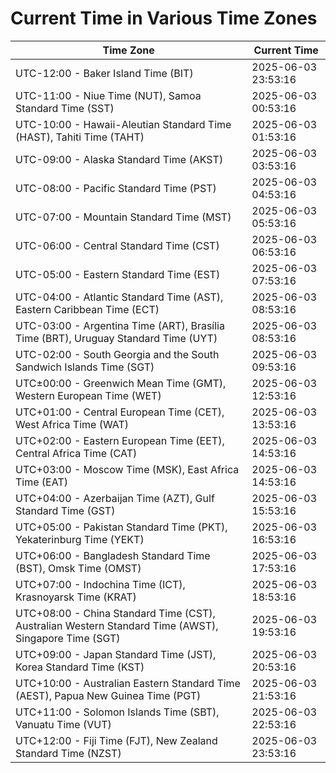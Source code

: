 # Current Time in Various Time Zones

| Time Zone | Current Time |
|-----------|--------------|
| UTC-12:00 - Baker Island Time (BIT) | 2025-06-03 23:53:16 |
| UTC-11:00 - Niue Time (NUT), Samoa Standard Time (SST) | 2025-06-03 00:53:16 |
| UTC-10:00 - Hawaii-Aleutian Standard Time (HAST), Tahiti Time (TAHT) | 2025-06-03 01:53:16 |
| UTC-09:00 - Alaska Standard Time (AKST) | 2025-06-03 03:53:16 |
| UTC-08:00 - Pacific Standard Time (PST) | 2025-06-03 04:53:16 |
| UTC-07:00 - Mountain Standard Time (MST) | 2025-06-03 05:53:16 |
| UTC-06:00 - Central Standard Time (CST) | 2025-06-03 06:53:16 |
| UTC-05:00 - Eastern Standard Time (EST) | 2025-06-03 07:53:16 |
| UTC-04:00 - Atlantic Standard Time (AST), Eastern Caribbean Time (ECT) | 2025-06-03 08:53:16 |
| UTC-03:00 - Argentina Time (ART), Brasília Time (BRT), Uruguay Standard Time (UYT) | 2025-06-03 08:53:16 |
| UTC-02:00 - South Georgia and the South Sandwich Islands Time (SGT) | 2025-06-03 09:53:16 |
| UTC±00:00 - Greenwich Mean Time (GMT), Western European Time (WET) | 2025-06-03 12:53:16 |
| UTC+01:00 - Central European Time (CET), West Africa Time (WAT) | 2025-06-03 13:53:16 |
| UTC+02:00 - Eastern European Time (EET), Central Africa Time (CAT) | 2025-06-03 14:53:16 |
| UTC+03:00 - Moscow Time (MSK), East Africa Time (EAT) | 2025-06-03 14:53:16 |
| UTC+04:00 - Azerbaijan Time (AZT), Gulf Standard Time (GST) | 2025-06-03 15:53:16 |
| UTC+05:00 - Pakistan Standard Time (PKT), Yekaterinburg Time (YEKT) | 2025-06-03 16:53:16 |
| UTC+06:00 - Bangladesh Standard Time (BST), Omsk Time (OMST) | 2025-06-03 17:53:16 |
| UTC+07:00 - Indochina Time (ICT), Krasnoyarsk Time (KRAT) | 2025-06-03 18:53:16 |
| UTC+08:00 - China Standard Time (CST), Australian Western Standard Time (AWST), Singapore Time (SGT) | 2025-06-03 19:53:16 |
| UTC+09:00 - Japan Standard Time (JST), Korea Standard Time (KST) | 2025-06-03 20:53:16 |
| UTC+10:00 - Australian Eastern Standard Time (AEST), Papua New Guinea Time (PGT) | 2025-06-03 21:53:16 |
| UTC+11:00 - Solomon Islands Time (SBT), Vanuatu Time (VUT) | 2025-06-03 22:53:16 |
| UTC+12:00 - Fiji Time (FJT), New Zealand Standard Time (NZST) | 2025-06-03 23:53:16 |
